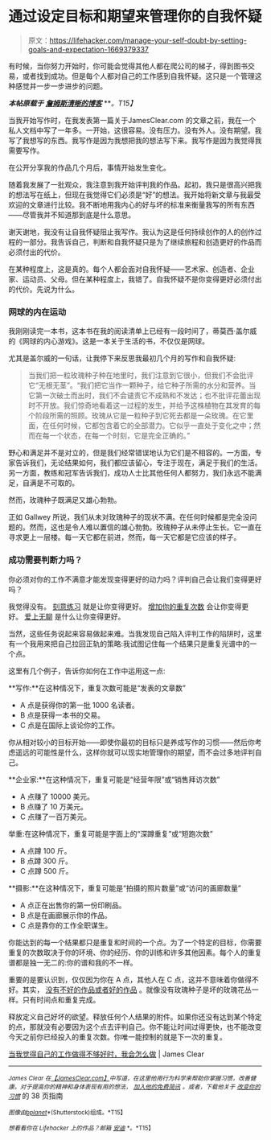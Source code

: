 # 通过设定目标和期望来管理你的自我怀疑

> 原文：<https://lifehacker.com/manage-your-self-doubt-by-setting-goals-and-expectation-1669379337>

有时候，当你努力开始时，你可能会觉得其他人都在爬公司的梯子，得到图书交易，或者找到成功。但是每个人都对自己的工作感到自我怀疑。这只是一个管理这种感觉并一步一步进步的问题。



***本帖原载于*** [***詹姆斯清晰的博客***](http://jamesclear.com/self-judgment) ***。*T15】**

当我开始写作时，在我发表第一篇关于JamesClear.com 的文章之前，我在一个私人文档中写了一年多。一开始，这很容易。没有压力。没有外人。没有期望。我写了我想写的东西。我写作是因为我想把我的想法写下来。我写作是因为我觉得我需要写作。

在公开分享我的作品几个月后，事情开始发生变化。

随着我发展了一批观众，我注意到我开始评判我的作品。起初，我只是很高兴把我的想法写在纸上，但现在我觉得它们必须是“好”的想法。我开始将新文章与我最受欢迎的文章进行比较。我不断地用我内心的好与坏的标准来衡量我写的所有东西——尽管我并不知道那到底是什么意思。

谢天谢地，我没有让自我怀疑阻止我写作。我认为这是任何持续创作的人的创作过程的一部分。我告诉自己，判断和自我怀疑只是为了继续旅程和创造更好的作品而必须付出的代价。

在某种程度上，这是真的。每个人都会面对自我怀疑——艺术家、创造者、企业家、运动员、父母。但在某种程度上，我错了。自我怀疑不是你变得更好必须付出的代价。先说为什么。

### 网球的内在运动

我刚刚读完一本书，这本书在我的阅读清单上已经有一段时间了，蒂莫西·盖尔威 的《网球的内心游戏》。这是一本关于生活的书，不仅仅是网球。

尤其是盖尔威的一句话，让我停下来反思我最初几个月的写作和自我怀疑:

> 当我们把一粒玫瑰种子种在地里时，我们注意到它很小，但我们不会批评它“无根无茎”。“我们把它当作一颗种子，给它种子所需的水分和营养。当它第一次破土而出时，我们不会谴责它不成熟和不发达；也不批评花蕾出现时不开放。我们惊奇地看着这一过程的发生，并给予这株植物在其发育的每个阶段所需的照顾。玫瑰从它是一粒种子到它死去都是一朵玫瑰。在它里面，在任何时候，它都包含着它的全部潜力。它似乎一直处于变化之中；然而在每一个状态，在每一个时刻，它是完全正确的。”

野心和满足并不是对立的，但是我们经常错误地认为它们是不相容的。一方面，专家告诉我们，无论结果如何，我们都应该留心，专注于现在，满足于我们的生活。另一方面，教练和冠军告诉我们，成功人士比其他任何人都努力，我们永远不能满足，自满是不可取的。

然而，玫瑰种子既满足又雄心勃勃。

正如 Gallwey 所说，我们从未对玫瑰种子的现状不满。在任何时候都是完全没问题的。然而，这也是令人难以置信的雄心勃勃。玫瑰种子从未停止生长。它一直在寻求更上一层楼。每一天它都在前进，然而，每一天它都是它应该的样子。

### 成功需要判断力吗？

你必须对你的工作不满意才能发现变得更好的动力吗？评判自己会让我们变得更好吗？

我觉得没有。 [刻意练习](http://jamesclear.com/deliberate-practice-strategy) 就是让你变得更好。 [增加你的重复次数](http://jamesclear.com/repetitions) 会让你变得更好。 [爱上无聊](http://jamesclear.com/stay-focused) 是什么让你变得更好。

当然，这些任务说起来容易做起来难。当我发现自己陷入评判工作的陷阱时，这里有一个我用来把自己拉回正轨的策略:我试图记住每一个结果只是重复光谱中的一个点。

这里有几个例子，告诉你如何在工作中运用这一点:

**写作:**在这种情况下，重复次数可能是“发表的文章数”

*   A 点是获得你的第一批 1000 名读者。
*   B 点是获得一本书的交易。
*   C 点是在国际上谈论你的工作。

你从相对较小的目标开始——即使你最初的目标只是养成写作的习惯——然后你考虑遥远的可能性是什么，这样你就可以现实地管理你的期望，而不会过多地评判自己。

**企业家:**在这种情况下，重复可能是“经营年限”或“销售拜访次数”

*   A 点赚了 10000 美元。
*   B 点赚了 10 万美元。
*   C 点赚了一百万美元。

举重:在这种情况下，重复可能是字面上的“深蹲重复”或“短跑次数”

*   A 点蹲 100 斤。
*   B 点蹲 300 斤。
*   C 点蹲 500 斤。

**摄影:**在这种情况下，重复可能是“拍摄的照片数量”或“访问的画廊数量”

*   A 点正在出售你的第一份印刷品。
*   B 点是在画廊展示你的作品。
*   C 点是靠你的工作全职谋生。

你能达到的每一个结果都只是重复和时间的一个点。为了一个特定的目标，你需要重复的次数取决于你的环境、你的经历、你的训练和许多其他因素。每个人的重复谱都是独一无二的:你的谱和我的不一样。

重要的是要认识到，仅仅因为你在 A 点，其他人在 C 点，这并不意味着你做得不好。其实， [没有不好的作品或者好的作品](https://lifehacker.com/the-myth-of-creative-inspiration-great-artists-dont-w-1555399957) 。就像没有玫瑰种子是坏的玫瑰花丛一样。只有时间点和重复完成。

释放定义自己好坏的欲望。释放任何个人结果的附件。如果你还没有达到某个特定的点，那就没有必要因为这个点去评判自己。你不能让时间过得更快，也不能改变今天之前你已经投入的重复次数。你唯一能控制的就是下一次的重复。

[当我觉得自己的工作做得不够好时，我会怎么做](http://jamesclear.com/self-judgment) | James Clear

* * *

<small>*James Clear 在*</small>[<small>*【JamesClear.com】*</small>](http://jamesclear.com/)<small>*中写道，在这里他用行为科学来帮助你掌握习惯，改善健康。对于提高你的精神和身体表现有用的想法，*</small> [<small>*加入他的免费简讯*</small>](http://jamesclear.com/newsletter) <small>*。或者，下载他关于*</small> [<small>*改变你的习惯*</small>](http://jamesclear.com/habits) 的 38 页指南

<small>*图像由*</small>[<small>*bplanet*</small>](http://www.shutterstock.com/pic-186292949/stock-vector-businessman-making-stairs-up-to-trophy.html)<small>*(Shutterstock)组成。*T15】</small>

<small>*想看看你在 Lifehacker 上的作品？邮箱*</small> [<small>*安迪*</small>](mailto:andy@lifehacker.com) <small>*。*T15】</small>